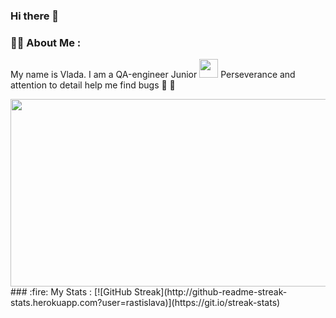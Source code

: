 ### Hi there 👋
### :woman_technologist: About Me :
My name is Vlada. I am a QA-еngineer Junior <img src="https://media.giphy.com/media/WUlplcMpOCEmTGBtBW/giphy.gif" width="30"> 
Perseverance and attention to detail help me find bugs :magnet: :lady_beetle:
<div align="center">
  <img src="https://media.giphy.com/media/v1.Y2lkPTc5MGI3NjExMzRiYzlhODJmODMxYzMwZTgyODFiZTFiNzQ2NDFmMmNlYzE4OWVlMiZlcD12MV9pbnRlcm5hbF9naWZzX2dpZklkJmN0PWc/RbDKaczqWovIugyJmW/giphy.gif" width="600" height="300"/>
</div>
### :fire: My Stats :
[![GitHub Streak](http://github-readme-streak-stats.herokuapp.com?user=rastislava)](https://git.io/streak-stats)
<!--
**rastislava/rastislava** is a ✨ _special_ ✨ repository because its `README.md` (this file) appears on your GitHub profile.

Here are some ideas to get you started:

- 🔭 I’m currently working on ...
- 🌱 I’m currently learning ...
- 👯 I’m looking to collaborate on ...
- 🤔 I’m looking for help with ...
- 💬 Ask me about ...
- 📫 How to reach me: ...
- 😄 Pronouns: ...
- ⚡ Fun fact: ...
-->
